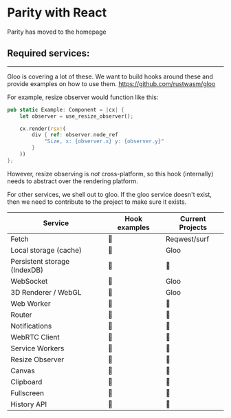 # Parity with React

Parity has moved to the homepage

## Required services:

---

Gloo is covering a lot of these. We want to build hooks around these and provide examples on how to use them.
https://github.com/rustwasm/gloo

For example, resize observer would function like this:

```rust
pub static Example: Component = |cx| {
    let observer = use_resize_observer();

    cx.render(rsx!(
        div { ref: observer.node_ref
            "Size, x: {observer.x} y: {observer.y}"
        }
    ))
};
```

However, resize observing is _not_ cross-platform, so this hook (internally) needs to abstract over the rendering platform.

For other services, we shell out to gloo. If the gloo service doesn't exist, then we need to contribute to the project to make sure it exists.

| Service                      | Hook examples | Current Projects |
|------------------------------|---------------|------------------|
| Fetch                        | 👀            | Reqwest/surf     |
| Local storage (cache)        | 👀            | Gloo             |
| Persistent storage (IndexDB) | 👀            | 👀               |
| WebSocket                    | 👀            | Gloo             |
| 3D Renderer / WebGL          | 👀            | Gloo             |
| Web Worker                   | 👀            | 👀               |
| Router                       | 👀            | 👀               |
| Notifications                | 👀            | 👀               |
| WebRTC Client                | 👀            | 👀               |
| Service Workers              | 👀            | 👀               |
| Resize Observer              | 👀            | 👀               |
| Canvas                       | 👀            | 👀               |
| Clipboard                    | 👀            | 👀               |
| Fullscreen                   | 👀            | 👀               |
| History API                  | 👀            | 👀               |
